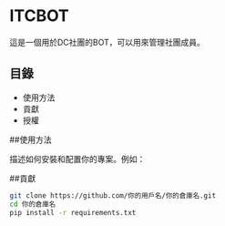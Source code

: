 # ITCBOT

這是一個用於DC社團的BOT，可以用來管理社團成員。

## 目錄

- 使用方法
- 貢獻
- 授權

##使用方法 

描述如何安裝和配置你的專案。例如：

##貢獻


```bash
git clone https://github.com/你的用戶名/你的倉庫名.git
cd 你的倉庫名
pip install -r requirements.txt
